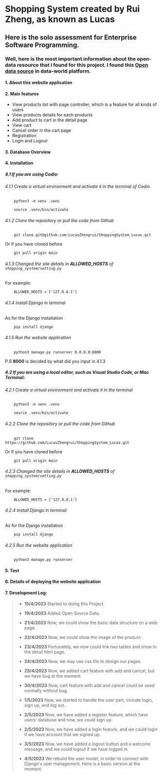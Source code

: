 # Shopping System created by Rui Zheng, as known as Lucas
## Here is the solo assessment for Enterprise Software Programming.
### Well, here is the most important information about the open-data resource that I found for this project. I found this [Open data source](https://data.world/promptcloud/amazon-product-dataset-2020/workspace/file?filename=marketing_sample_for_amazon_com-ecommerce__20200101_20200131__10k_data.csv%2Fhome%2Fsdf%2Fmarketing_sample_for_amazon_com-ecommerce__20200101_20200131__10k_data.csv) in data-world platform.

#### 1. About this website application

#### 2. Main features

* View products list with page controller, which is a feature for all kinds of users
* View products details for each products
* Add product to cart in the detail page
* View cart
* Cancel order in the cart page
* Registration
* Login and Logout

#### 3. Database Overview

#### 4. Installation

##### 4.1 If you are using Codio:

###### 4.1.1 Create a virtual environment and activate it in the terminal of Codio
``` shell
    python3 -m venv .venv 
```

``` shell
    source .venv/bin/activate 
```

###### 4.1.2 Clone the repository or pull the code from Github
``` shell
    git clone git@github.com:LucasZhengrui/ShoppingSystem_Lucas.git
```
Or if you have cloned before

``` shell
    git pull origin main
```

###### 4.1.3 Changed the site details in **ALLOWED_HOSTS** of ```shopping_system/setting.py```

For example:

``` shell
    ALLOWED_HOSTS = ['127.0.0.1']
```

###### 4.1.4 Install Django in terminal

As for the Django installation

``` shell
    pip install django
```

###### 4.1.5 Run the website application

``` shell
    python3 manage.py runserver 0.0.0.0:8000
```

P.S **8000** is decided by what did you input in 4.1.3

##### 4.2 If you are using a local editor, such as Visual Studio Code, or Mac Terminal:

###### 4.2.1 Create a virtual environment and activate it in the terminal
``` shell
    python3 -m venv .venv 
```

``` shell
    source .venv/bin/activate 
```

###### 4.2.2 Clone the repository or pull the code from Github
``` shell
    git clone https://github.com/LucasZhengrui/ShoppingSystem_Lucas.git
```
Or if you have cloned before

``` shell
    git pull origin main
```

###### 4.2.3 Changed the site details in **ALLOWED_HOSTS** of ```shopping_system/setting.py```

For example:

``` shell
    ALLOWED_HOSTS = ['127.0.0.1']
```

###### 4.2.4 Install Django in terminal

As for the Django installation

``` shell
    pip install django
```

###### 4.2.5 Run the website application

``` shell
    python3 manage.py runserver
```

#### 5. Test

#### 6. Details of deploying the website application

#### 7. Development Log:

> * **15/4/2023** Started to doing this Project.
> 
> * **19/4/2023** Added Open Source Data.
> 
> * **21/4/2023** Now, we could show the basic data structure on a web page.
> 
> * **22/4/2023** Now, we could show the image of the product.
> 
> * **23/4/2023** Fortunately, we now could link two tables and show in the detail html page.
> 
> * **24/4/2023** Now, we may use css file to design our pages.
> 
> * **25/4/2023** Now, we added cart feature with add and cancel, but we have bug at the moment.
> 
> * **30/4/2023** Now, cart feature with add and cancel could be used normally without bug.
> 
> * **1/5/2023** Now, we started to handle the user part, include login, sign up, and log out.
> 
> * **2/5/2023** Now, we have added a register feature, which have users' database and now, we could sign up.
> 
> * **2/5/2023** Now, we have added a login feature, and we could login if we have account that we signed up.
> 
> * **3/5/2023** Now, we have added a logout button and a welcome message, and we could logout if we have logged in.
> 
> * **4/5/2023** We rebuild the user model, in order to connect with Django's user management. Here is a basic version at the moment.